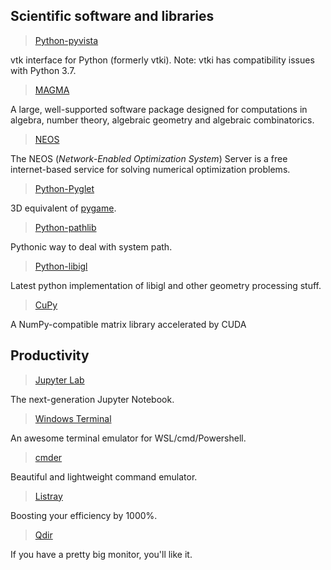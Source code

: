 ## Scientific software and libraries

> [Python-pyvista](https://pypi.org/project/pyvista/)

vtk interface for Python (formerly vtki). Note: vtki has compatibility issues with Python 3.7.

> [MAGMA](http://magma.maths.usyd.edu.au/magma/)

A large, well-supported software package designed for computations in algebra, number theory, algebraic geometry and algebraic combinatorics.

> [NEOS](https://neos-guide.org/)

The NEOS (*Network-Enabled Optimization System*) Server is a free internet-based service for solving numerical optimization problems.

> [Python-Pyglet](https://github.com/pyglet/pyglet)

3D equivalent of [pygame](https://www.pygame.org/news).

> [Python-pathlib](https://docs.python.org/3/library/pathlib.html)

Pythonic way to deal with system path.

> [Python-libigl](https://geometryprocessing.github.io/geometric-computing-python/)

Latest python implementation of libigl and other geometry processing stuff.

> [CuPy](https://cupy.chainer.org/)

A NumPy-compatible matrix library accelerated by CUDA



## Productivity

>  [Jupyter Lab](https://jupyterlab.readthedocs.io/en/stable/)

The next-generation Jupyter Notebook.

>  [Windows Terminal](https://github.com/microsoft/terminal)

An awesome terminal emulator for WSL/cmd/Powershell.

>  [cmder](https://cmder.net/)

Beautiful and lightweight command emulator.

> [Listray](https://www.listary.com/)

Boosting your efficiency by 1000%.

> [Qdir](https://www.softwareok.com/?seite=Freeware/Q-Dir)

If you have a pretty big monitor, you'll like it.